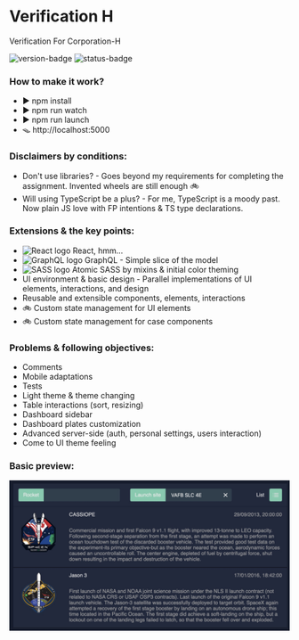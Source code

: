 # Verification H

Verification For Corporation-H

<img alt="version-badge" src="https://img.shields.io/badge/version-0.1.0-blue"/> <img alt="status-badge" src="https://img.shields.io/badge/status-in%20progress-yellow"/>

### How to make it work?

* ▶️ npm install
* ▶️ npm run watch
* ▶️ npm run launch
* 🪤 http://localhost:5000

### Disclaimers by conditions:

* Don't use libraries? - Goes beyond my requirements for completing the assignment. Invented wheels are still enough 🚲
* Will using TypeScript be a plus? - For me, TypeScript is a moody past. Now plain JS love with FP intentions & TS type
  declarations.

### Extensions & the key points:

* <img alt="React logo" src="https://www.vectorlogo.zone/logos/reactjs/reactjs-icon.svg" width="16" height="16"/>
  React, hmm...
* <img alt="GraphQL logo" src="https://upload.wikimedia.org/wikipedia/commons/1/17/GraphQL_Logo.svg" width="16" height="16"/>
  GraphQL - Simple slice of the model
* <img alt="SASS logo" src="https://sass-lang.com/assets/img/styleguide/color-1c4aab2b.png" width="16" height="16"/>
  Atomic SASS by mixins & initial color theming
* UI environment & basic design - Parallel implementations of UI elements, interactions, and design
* Reusable and extensible components, elements, interactions
* 🚲 Custom state management for UI elements
* 🚲 Custom state management for case components

### Problems & following objectives:

* Comments
* Mobile adaptations
* Tests
* Light theme & theme changing
* Table interactions (sort, resizing)
* Dashboard sidebar
* Dashboard plates customization
* Advanced server-side (auth, personal settings, users interaction)
* Come to UI theme feeling

### Basic preview:

<img alt="preview" src="./images/preview.jpg"/>